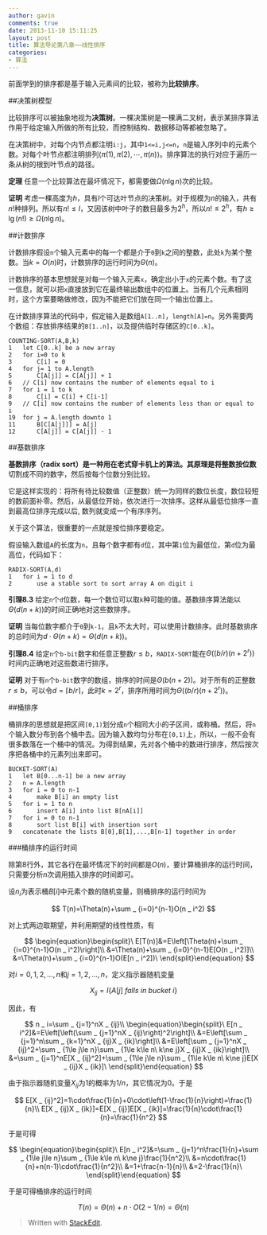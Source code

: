 ```yaml
---
author: gavin
comments: true
date: 2013-11-10 15:11:25
layout: post
title: 算法导论第八章——线性排序
categories:
- 算法
---
```


前面学到的排序都是基于输入元素间的比较，被称为**比较排序**。

##决策树模型

比较排序可以被抽象地视为**决策树**。一棵决策树是一棵满二叉树，表示某排序算法作用于给定输入所做的所有比较，而控制结构、数据移动等都被忽略了。

在决策树中，对每个内节点都注明`i:j`，其中`1<=i,j<=n`，`n`是输入序列中的元素个数。对每个叶节点都注明排列$\langle\pi(1),\pi(2),\cdots,\pi(n)\rangle$。排序算法的执行对应于遍历一条从树的根到叶节点的路径。

**定理**  任意一个比较算法在最坏情况下，都需要做$\Omega(n\lg n)$次的比较。

**证明**  考虑一棵高度为$h$，具有$l$个可达叶节点的决策树。对于规模为$n$的输入，共有$n!$种排列。所以有$n!\le l$，又因该树中叶子的数目最多为$2^h$，所以$n!\le 2^h$，有$h\ge\lg(n!)\ge\Omega(n\lg n)$。

##计数排序

计数排序假设`n`个输入元素中的每一个都是介于`0`到`k`之间的整数，此处`k`为某个整数。当$k=O(n)$时，计数排序的运行时间为$\Theta(n)$。

计数排序的基本思想就是对每一个输入元素`x`，确定出小于`x`的元素个数。有了这一信息，就可以把`x`直接放到它在最终输出数组中的位置上。当有几个元素相同时，这个方案要略做修改，因为不能把它们放在同一个输出位置上。

在计数排序算法的代码中，假定输入是数组`A[1..n]`，`length[A]=n`。另外需要两个数组：存放排序结果的`B[1..n]`，以及提供临时存储区的`C[0..k]`。

    COUNTING-SORT(A,B,k)
    1   let C[0..k] be a new array
    2   for i=0 to k
    3       C[i] = 0
    4   for j= 1 to A.length
    5       C[A[j]] = C[A[j]] + 1
    6   // C[i] now contains the number of elements equal to i
    7   for i = 1 to k
    8       C[i] = C[i] + C[i-1]
    9   // C[i] now contains the number of elements less than or equal to i
    19  for j = A.length downto 1
    11      B[C[A[j]]] = A[j]
    12      C[A[j]] = C[A[j]] - 1

##基数排序

**基数排序（radix sort）**是一种用在老式穿卡机上的算法。其原理是将整数按**位数**切割成不同的数字，然后按每个位数分别比较。

它是这样实现的：将所有待比较数值（正整数）统一为同样的数位长度，数位较短的数前面补零。然后，从最低位开始，依次进行一次排序。这样从最低位排序一直到最高位排序完成以后, 数列就变成一个有序序列。

关于这个算法，很重要的一点就是按位排序要稳定。

假设输入数组`A`的长度为`n`，且每个数字都有`d`位，其中第`1`位为最低位，第`d`位为最高位，代码如下：

    RADIX-SORT(A,d)
    1   for i = 1 to d
    2       use a stable sort to sort array A on digit i

**引理8.3** 给定`n`个`d`位数，每一个数位可以取`k`种可能的值。基数排序算法能以$\Theta(d(n+k))$的时间正确地对这些数排序。

**证明** 当每位数字都介于`0`到`k-1`，且`k`不太大时，可以使用计数排序。此时基数排序的总时间为$d\cdot\Theta(n+k)=\Theta(d(n+k))$。

**引理8.4** 给定`n`个`b-bit`数字和任意正整数$r\le b$，`RADIX-SORT`能在$\Theta((b/r)(n+2^r))$时间内正确地对这些数进行排序。

**证明** 对于有`n`个`b-bit`数字的数组，排序的时间是$\Theta(b(n+2))$。对于所有的正整数$r\le b$，可以令$d = \lceil b/r\rceil$，此时$k=2^r$，排序所用时间为$\Theta((b/r)(n+2^r))$。

##桶排序

桶排序的思想就是把区间`[0,1)`划分成`n`个相同大小的子区间，或称桶。然后，将`n`个输入数分布到各个桶中去。因为输入数均匀分布在`[0,1)`上，所以，一般不会有很多数落在一个桶中的情况。为得到结果，先对各个桶中的数进行排序，然后按次序把各桶中的元素列出来即可。

    BUCKET-SORT(A)
    1   let B[0...n-1] be a new array
    2   n = A.length
    3   for i = 0 to n-1
    4       make B[i] an empty list
    5   for i = 1 to n
    6       insert A[i] into list B[nA[i]]
    7   for i = 0 to n-1
    8       sort list B[i] with insertion sort
    9   concatenate the lists B[0],B[1],...,B[n-1] together in order

###桶排序的运行时间

除第8行外，其它各行在最坏情况下的时间都是$O(n)$，要计算桶排序的运行时间，只需要分析$n$次调用插入排序的时间即可。

设$n _ i$为表示桶$B[i]$中元素个数的随机变量，则桶排序的运行时间为

$$
T(n)=\Theta(n)+\sum _ {i=0}^{n-1}O(n _ i^2)
$$

对上式两边取期望，并利用期望的线性性质，有

$$
\begin{equation}\begin{split}\
E[T(n)]&=E\left[\Theta(n)+\sum _ {i=0}^{n-1}O(n _ i^2)\right]\\
&=\Theta(n)+\sum _ {i=0}^{n-1}E[O(n _ i^2)]\\
&=\Theta(n)+\sum _ {i=0}^{n-1}O(E[n _ i^2])\
\end{split}\end{equation}
$$

对$i=0,1,2,\dots,n$和$j=1,2,\dots,n$，定义指示器随机变量

$$
X _ {ij}=I\{A[j]\ falls\ in\ bucket\ i\}
$$

因此，有

$$
n _ i=\sum _ {j=1}^nX _ {ij}\\
\begin{equation}\begin{split}\
E[n _ i^2]&=E\left[\left(\sum _ {j=1}^nX _ {ij}\right)^2\right]\\
&=E\left[\sum _ {j=1}^n\sum _ {k=1}^nX _ {ij}X _ {ik}\right]\\
&=E\left[\sum _ {j=1}^nX _ {ij}^2+\sum _ {1\le j\le n}\sum _ {1\le k\le n\ k\ne j}X _ {ij}X _ {ik}\right]\\
&=\sum _ {j=1}^nE[X _ {ij}^2]+\sum _ {1\le j\le n}\sum _ {1\le k\le n\ k\ne j}E[X _ {ij}X _ {ik}]\
\end{split}\end{equation}
$$

由于指示器随机变量$X _ {ij}$为$1$的概率为$1/n$，其它情况为$0$。于是

$$
E[X _ {ij}^2]=1\cdot\frac{1}{n}+0\cdot\left(1-\frac{1}{n}\right)=\frac{1}{n}\\
E[X _ {ij}X _ {ik}]=E[X _ {ij}]E[X _ {ik}]=\frac{1}{n}\cdot\frac{1}{n}=\frac{1}{n^2}
$$

于是可得

$$
\begin{equation}\begin{split}\
E[n _ i^2]&=\sum _ {j=1}^n\frac{1}{n}+\sum _ {1\le j\le n}\sum _ {1\le k\le n\ k\ne j}\frac{1}{n^2}\\
&=n\cdot\frac{1}{n}+n(n-1)\cdot\frac{1}{n^2}\\
&=1+\frac{n-1}{n}\\
&=2-\frac{1}{n}\
\end{split}\end{equation}
$$

于是可得桶排序的运行时间

$$
T(n)=\Theta(n)+n\cdot O(2-1/n)=\Theta(n)
$$


> Written with [StackEdit](https://stackedit.io/).
